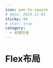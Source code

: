 ```yaml
---
icon: pen-to-square
# date: 2024-12-01
sticky: 94
# star: true
category:
  - 前端开发
---
```


<!-- more -->
# Flex布局
<layout></layout>